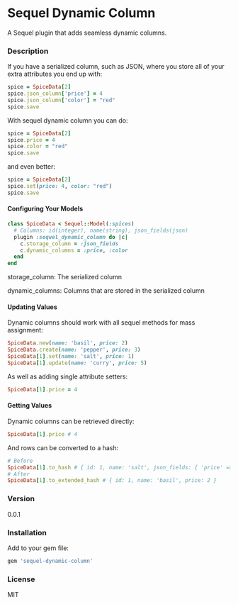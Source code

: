 # Sequel Dynamic Column

A Sequel plugin that adds seamless dynamic columns.

### Description

If you have a serialized column, such as JSON, where you store all of your extra attributes you end up with:
```ruby
spice = SpiceData[2]
spice.json_column['price'] = 4
spice.json_column['color'] = "red"
spice.save
```

With sequel dynamic column you can do:
```ruby
spice = SpiceData[2]
spice.price = 4
spice.color = "red"
spice.save
```
and even better:
```ruby
spice = SpiceData[2]
spice.set(price: 4, color: "red")
spice.save
```

#### Configuring Your Models
```ruby
class SpiceData < Sequel::Model(:spices)
  # Columns: id(integer), name(string), json_fields(json)
  plugin :sequel_dynamic_column do |c|
    c.storage_column = :json_fields
    c.dynamic_columns = :price, :color
  end
end
```
storage_column: The serialized column

dynamic_columns: Columns that are stored in the serialized column

#### Updating Values
Dynamic columns should work with all sequel methods for mass assignment:
```ruby
SpiceData.new(name: 'basil', price: 2)
SpiceData.create(name: 'pepper', price: 3)
SpiceData[1].set(name: 'salt', price: 1)
SpiceData[1].update(name: 'curry', price: 5)
```

As well as adding single attribute setters:
```ruby
SpiceData[1].price = 4
```

#### Getting Values

Dynamic columns can be retrieved directly:
```ruby
SpiceData[1].price # 4
```

And rows can be converted to a hash:
```ruby
# Before
SpiceData[1].to_hash # { id: 1, name: 'salt', json_fields: { 'price' => 2 } }
# After
SpiceData[1].to_extended_hash # { id: 1, name: 'basil', price: 2 }
```

### Version

0.0.1

### Installation

Add to your gem file:
```ruby
gem 'sequel-dynamic-column'
```

### License

MIT

